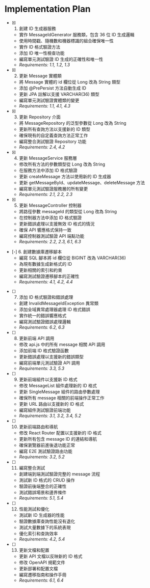 # Implementation Plan

- [x] 1. 創建 ID 生成器服務
  - 實作 MessageIdGenerator 服務類，包含 36 位 ID 生成邏輯
  - 使用時間戳、隨機數和機器標識的組合確保唯一性
  - 實作 ID 格式驗證方法
  - 添加 ID 唯一性檢查功能
  - 編寫單元測試驗證 ID 生成的正確性和唯一性
  - _Requirements: 1.1, 1.2, 1.3_

- [x] 2. 更新 Message 實體類
  - 將 Message 實體的 id 欄位從 Long 改為 String 類型
  - 添加 @PrePersist 方法自動生成 ID
  - 更新 JPA 註解以支援 VARCHAR(36) 類型
  - 編寫單元測試驗證實體類的變更
  - _Requirements: 1.1, 4.1, 4.3_

- [x] 3. 更新 Repository 介面
  - 將 MessageRepository 的泛型參數從 Long 改為 String
  - 更新所有查詢方法以支援新的 ID 類型
  - 確保現有的自定義查詢方法正常工作
  - 編寫整合測試驗證 Repository 功能
  - _Requirements: 2.4, 4.2_

- [x] 4. 更新 MessageService 服務層
  - 修改所有方法的參數類型從 Long 改為 String
  - 在服務方法中添加 ID 格式驗證
  - 更新 createMessage 方法以使用新的 ID 生成器
  - 更新 getMessageById、updateMessage、deleteMessage 方法
  - 編寫單元測試驗證服務層的所有變更
  - _Requirements: 2.1, 2.2, 2.3_

- [x] 5. 更新 MessageController 控制器
  - 將路徑參數 messageId 的類型從 Long 改為 String
  - 在控制器方法中添加 ID 格式驗證
  - 更新錯誤處理以支援無效 ID 格式的情況
  - 確保 API 響應格式保持一致
  - 編寫控制器測試驗證 API 端點功能
  - _Requirements: 2.2, 2.3, 6.1, 6.3_

- [-] 6. 創建數據庫遷移腳本
  - 編寫 SQL 腳本將 id 欄位從 BIGINT 改為 VARCHAR(36)
  - 為現有數據生成新格式的 ID
  - 更新相關的索引和約束
  - 編寫測試驗證遷移腳本的正確性
  - _Requirements: 4.1, 4.2, 4.4_

- [ ] 7. 添加 ID 格式驗證和錯誤處理
  - 創建 InvalidMessageIdException 異常類
  - 添加全域異常處理器處理 ID 格式錯誤
  - 實作統一的錯誤響應格式
  - 編寫測試驗證錯誤處理邏輯
  - _Requirements: 6.2, 6.3_

- [ ] 8. 更新前端 API 調用
  - 修改 api.js 中的所有 message 相關 API 調用
  - 添加前端 ID 格式驗證函數
  - 更新錯誤處理以支援新的錯誤類型
  - 編寫前端單元測試驗證 API 調用
  - _Requirements: 3.3, 5.3_

- [ ] 9. 更新前端組件以支援新 ID 格式
  - 修改 MessageList 組件處理新的 ID 格式
  - 更新 SingleMessage 組件的路由參數處理
  - 確保所有 message 相關的前端操作正常工作
  - 更新 URL 路由以支援新的 ID 格式
  - 編寫組件測試驗證前端功能
  - _Requirements: 3.1, 3.2, 3.4, 5.2_

- [ ] 10. 更新前端路由和導航
  - 修改 React Router 配置以支援新的 ID 格式
  - 更新所有包含 message ID 的連結和導航
  - 確保瀏覽器前進後退功能正常
  - 編寫 E2E 測試驗證路由功能
  - _Requirements: 3.2, 5.2_

- [ ] 11. 編寫整合測試
  - 創建端到端測試驗證完整的 message 流程
  - 測試新 ID 格式的 CRUD 操作
  - 驗證前後端整合的正確性
  - 測試錯誤場景和邊界條件
  - _Requirements: 5.1, 5.4_

- [ ] 12. 性能測試和優化
  - 測試新 ID 生成器的性能
  - 驗證數據庫查詢性能沒有退化
  - 測試大量數據下的系統表現
  - 優化索引和查詢效率
  - _Requirements: 4.2, 5.4_

- [ ] 13. 更新文檔和配置
  - 更新 API 文檔以反映新的 ID 格式
  - 修改 OpenAPI 規範文件
  - 更新部署和配置文檔
  - 編寫遷移指南和操作手冊
  - _Requirements: 6.1, 6.4_